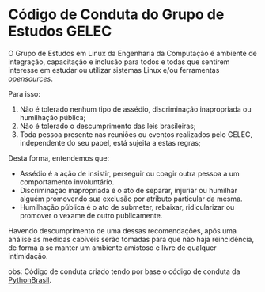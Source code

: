 # Código de Conduta do Grupo de Estudos GELEC

O Grupo de Estudos em Linux da Engenharia da Computação é ambiente de integração, capacitação e inclusão para 
todos e todas que sentirem interesse em estudar ou utilizar sistemas Linux e/ou ferramentas *opensources*.

Para isso:

1. Não é tolerado nenhum tipo de assédio, discriminação inapropriada ou humilhação pública;
1. Não é tolerado o descumprimento das leis brasileiras;
1. Toda pessoa presente nas reuniões ou eventos realizados pelo GELEC, independente do seu papel, está sujeita a estas regras;

Desta forma, entendemos que:

- Assédio é a ação de insistir, perseguir ou coagir outra pessoa a um comportamento involuntário.
- Discriminação inapropriada é o ato de separar, injuriar ou humilhar alguém promovendo sua exclusão por atributo particular da mesma.
- Humilhação pública é o ato de submeter, rebaixar, ridicularizar ou promover o vexame de outro publicamente.


Havendo descumprimento de uma dessas recomendações, após uma análise as medidas cabíveis serão tomadas para
que não haja reincidência, de forma a se manter um ambiente amistoso e livre de qualquer intimidação.





obs: Código de conduta criado tendo por base o código de conduta da [PythonBrasil](https://github.com/pythonbrasil/codigo-de-conduta).
